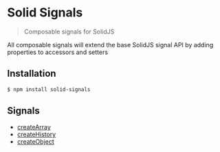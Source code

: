 # Solid Signals

> Composable signals for SolidJS

All composable signals will extend the base SolidJS signal API by adding properties to accessors and setters

## Installation

```bash
$ npm install solid-signals
```

## Signals

- [createArray](./src/signals/composable/createArray/README.md)
- [createHistory](./src/signals/composable/createHistory/README.md)
- [createObject](./src/signals/composable/createObject/README.md)
